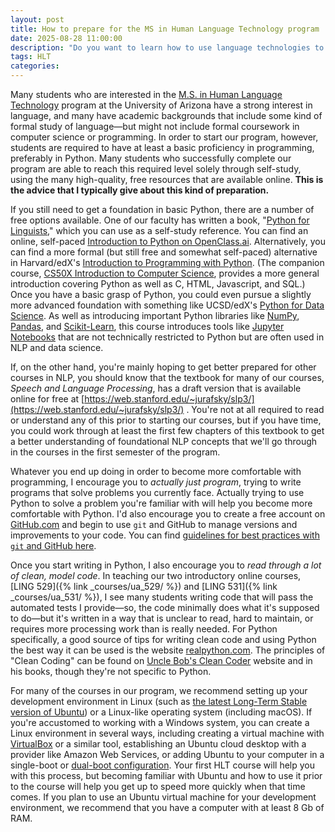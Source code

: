 ```yaml
---
layout: post
title: How to prepare for the MS in Human Language Technology program
date: 2025-08-28 11:00:00
description: "Do you want to learn how to use language technologies to create effective tools to support languages and communities? What do you need to know before starting the MS in HLT program?"
tags: HLT
categories:
---
```


Many students who are interested in the [M.S. in Human Language Technology](https://linguistics.arizona.edu/ms-hlt) program at the University of Arizona have a strong interest in language, and many have academic backgrounds that include some kind of formal study of language—but might not include formal coursework in computer science or programming. In order to start our program, however, students are required to have at least a basic proficiency in programming, preferably in Python. Many students who successfully complete our program are able to reach this required level solely through self-study, using the many high-quality, free resources that are available online. **This is the advice that I typically give about this kind of preparation.**

If you still need to get a foundation in basic Python, there are a number of free options available. One of our faculty has written a book, "[Python for Linguists](https://www.amazon.com/Python-Linguists-Michael-Hammond/dp/1108737072)," which you can use as a self-study reference. You can find an online, self-paced [Introduction to Python on OpenClass.ai](https://arizona.openclass.ai/classes/python-foundations). Alternatively, you can find a more formal (but still free and somewhat self-paced) alternative in Harvard/edX's [Introduction to Programming with Python](https://www.edx.org/course/cs50s-introduction-to-programming-with-python). (The companion course, [CS50X Introduction to Computer Science](https://www.edx.org/course/introduction-computer-science-harvardx-cs50x), provides a more general introduction covering Python as well as C, HTML, Javascript, and SQL.) Once you have a basic grasp of Python, you could even pursue a slightly more advanced foundation with something like UCSD/edX's [Python for Data Science](https://www.edx.org/course/python-for-data-science-2). As well as introducing important Python libraries like [NumPy](https://www.w3schools.com/python/numpy/numpy_intro.asp), [Pandas](https://www.w3schools.com/python/pandas/default.asp), and [Scikit-Learn](https://scikit-learn.org/stable/), this course introduces tools like [Jupyter Notebooks](https://jupyter.org/) that are not technically restricted to Python but are often used in NLP and data science.

If, on the other hand, you're mainly hoping to get better prepared for other courses in NLP, you should know that the textbook for many of our courses, _Speech and Language Processing_, has a draft version that is available online for free at [https://web.stanford.edu/~jurafsky/slp3/](https://web.stanford.edu/~jurafsky/slp3/) . You're not at all required to read or understand any of this prior to starting our courses, but if you have time, you could work through at least the first few chapters of this textbook to get a better understanding of foundational NLP concepts that we'll go through in the courses in the first semester of the program.

Whatever you end up doing in order to become more comfortable with programming, I encourage you to _actually just program_, trying to write programs that solve problems you currently face. Actually trying to use Python to solve a problem you're familiar with will help you become more comfortable with Python. I'd also encourage you to create a free account on [GitHub.com](http://github.com/) and begin to use `git` and GitHub to manage versions and improvements to your code. You can find [guidelines for best practices with `git` and GitHub here](https://gist.github.com/luismts/495d982e8c5b1a0ced4a57cf3d93cf60).

Once you start writing in Python, I also encourage you to _read through a lot of clean, model code_. In teaching our two introductory online courses, [LING 529]({% link _courses/ua_529/ %}) and [LING 531]({% link _courses/ua_531/ %}), I see many students writing code that will pass the automated tests I provide—so, the code minimally does what it's supposed to do—but it's written in a way that is unclear to read, hard to maintain, or requires more processing work than is really needed. For Python specifically, a good source of tips for writing clean code and using Python the best way it can be used is the website [realpython.com](http://realpython.com/). The principles of "Clean Coding" can be found on [Uncle Bob's Clean Coder](http://cleancoder.com/) website and in his books, though they're not specific to Python.

For many of the courses in our program, we recommend setting up your development environment in Linux (such as [the latest Long-Term Stable version of Ubuntu](https://ubuntu.com/download/desktop)) or a Linux-like operating system (including macOS). If you're accustomed to working with a Windows system, you can create a Linux environment in several ways, including creating a virtual machine with [VirtualBox](https://www.virtualbox.org/) or a similar tool, establishing an Ubuntu cloud desktop with a provider like Amazon Web Services, or adding Ubuntu to your computer in a single-boot or [dual-boot configuration](https://www.mikekasberg.com/blog/2024/05/20/dual-boot-ubuntu-24-04-and-windows-with-encryption.html). Your first HLT course will help you with this process, but becoming familiar with Ubuntu and how to use it prior to the course will help you get up to speed more quickly when that time comes. If you plan to use an Ubuntu virtual machine for your development environment, we recommend that you have a computer with at least 8 Gb of RAM.